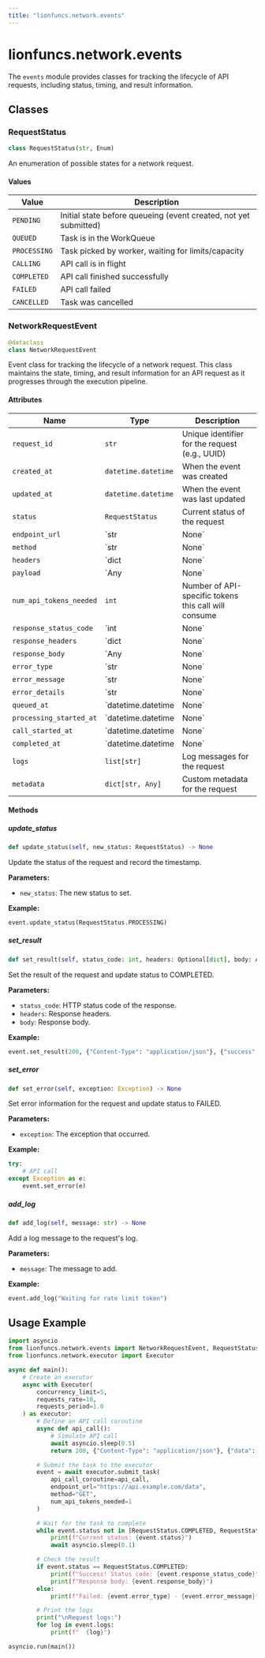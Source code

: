 ```yaml
---
title: "lionfuncs.network.events"
---
```


# lionfuncs.network.events

The `events` module provides classes for tracking the lifecycle of API requests,
including status, timing, and result information.

## Classes

### RequestStatus

```python
class RequestStatus(str, Enum)
```

An enumeration of possible states for a network request.

#### Values

| Value        | Description                                                      |
| ------------ | ---------------------------------------------------------------- |
| `PENDING`    | Initial state before queueing (event created, not yet submitted) |
| `QUEUED`     | Task is in the WorkQueue                                         |
| `PROCESSING` | Task picked by worker, waiting for limits/capacity               |
| `CALLING`    | API call is in flight                                            |
| `COMPLETED`  | API call finished successfully                                   |
| `FAILED`     | API call failed                                                  |
| `CANCELLED`  | Task was cancelled                                               |

### NetworkRequestEvent

```python
@dataclass
class NetworkRequestEvent
```

Event class for tracking the lifecycle of a network request. This class
maintains the state, timing, and result information for an API request as it
progresses through the execution pipeline.

#### Attributes

| Name                    | Type                | Description                                          |
| ----------------------- | ------------------- | ---------------------------------------------------- |
| `request_id`            | `str`               | Unique identifier for the request (e.g., UUID)       |
| `created_at`            | `datetime.datetime` | When the event was created                           |
| `updated_at`            | `datetime.datetime` | When the event was last updated                      |
| `status`                | `RequestStatus`     | Current status of the request                        |
| `endpoint_url`          | `str                | None`                                                |
| `method`                | `str                | None`                                                |
| `headers`               | `dict               | None`                                                |
| `payload`               | `Any                | None`                                                |
| `num_api_tokens_needed` | `int`               | Number of API-specific tokens this call will consume |
| `response_status_code`  | `int                | None`                                                |
| `response_headers`      | `dict               | None`                                                |
| `response_body`         | `Any                | None`                                                |
| `error_type`            | `str                | None`                                                |
| `error_message`         | `str                | None`                                                |
| `error_details`         | `str                | None`                                                |
| `queued_at`             | `datetime.datetime  | None`                                                |
| `processing_started_at` | `datetime.datetime  | None`                                                |
| `call_started_at`       | `datetime.datetime  | None`                                                |
| `completed_at`          | `datetime.datetime  | None`                                                |
| `logs`                  | `list[str]`         | Log messages for the request                         |
| `metadata`              | `dict[str, Any]`    | Custom metadata for the request                      |

#### Methods

##### update_status

```python
def update_status(self, new_status: RequestStatus) -> None
```

Update the status of the request and record the timestamp.

**Parameters:**

- `new_status`: The new status to set.

**Example:**

```python
event.update_status(RequestStatus.PROCESSING)
```

##### set_result

```python
def set_result(self, status_code: int, headers: Optional[dict], body: Any | None) -> None
```

Set the result of the request and update status to COMPLETED.

**Parameters:**

- `status_code`: HTTP status code of the response.
- `headers`: Response headers.
- `body`: Response body.

**Example:**

```python
event.set_result(200, {"Content-Type": "application/json"}, {"success": True})
```

##### set_error

```python
def set_error(self, exception: Exception) -> None
```

Set error information for the request and update status to FAILED.

**Parameters:**

- `exception`: The exception that occurred.

**Example:**

```python
try:
    # API call
except Exception as e:
    event.set_error(e)
```

##### add_log

```python
def add_log(self, message: str) -> None
```

Add a log message to the request's log.

**Parameters:**

- `message`: The message to add.

**Example:**

```python
event.add_log("Waiting for rate limit token")
```

## Usage Example

```python
import asyncio
from lionfuncs.network.events import NetworkRequestEvent, RequestStatus
from lionfuncs.network.executor import Executor

async def main():
    # Create an executor
    async with Executor(
        concurrency_limit=5,
        requests_rate=10,
        requests_period=1.0
    ) as executor:
        # Define an API call coroutine
        async def api_call():
            # Simulate API call
            await asyncio.sleep(0.5)
            return 200, {"Content-Type": "application/json"}, {"data": "example"}

        # Submit the task to the executor
        event = await executor.submit_task(
            api_call_coroutine=api_call,
            endpoint_url="https://api.example.com/data",
            method="GET",
            num_api_tokens_needed=1
        )

        # Wait for the task to complete
        while event.status not in [RequestStatus.COMPLETED, RequestStatus.FAILED]:
            print(f"Current status: {event.status}")
            await asyncio.sleep(0.1)

        # Check the result
        if event.status == RequestStatus.COMPLETED:
            print(f"Success! Status code: {event.response_status_code}")
            print(f"Response body: {event.response_body}")
        else:
            print(f"Failed: {event.error_type} - {event.error_message}")

        # Print the logs
        print("\nRequest logs:")
        for log in event.logs:
            print(f"  {log}")

asyncio.run(main())
```
